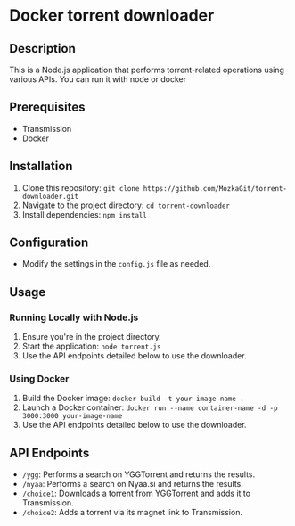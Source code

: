 # Docker torrent downloader

## Description
This is a Node.js application that performs torrent-related operations using various APIs. You can run it with node or docker

## Prerequisites
- Transmission
- Docker

## Installation
1. Clone this repository: `git clone https://github.com/MozkaGit/torrent-downloader.git`
2. Navigate to the project directory: `cd torrent-downloader`
3. Install dependencies: `npm install`

## Configuration
- Modify the settings in the `config.js` file as needed.

## Usage

### Running Locally with Node.js
1. Ensure you're in the project directory.
2. Start the application: `node torrent.js`
3. Use the API endpoints detailed below to use the downloader.

### Using Docker
1. Build the Docker image: `docker build -t your-image-name .`
2. Launch a Docker container: `docker run --name container-name -d -p 3000:3000 your-image-name`
3. Use the API endpoints detailed below to use the downloader.

## API Endpoints
- `/ygg`: Performs a search on YGGTorrent and returns the results.
- `/nyaa`: Performs a search on Nyaa.si and returns the results.
- `/choice1`: Downloads a torrent from YGGTorrent and adds it to Transmission.
- `/choice2`: Adds a torrent via its magnet link to Transmission.
